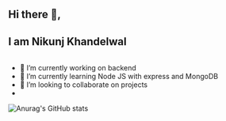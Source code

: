 ## Hi there 👋,
## I am Nikunj Khandelwal
###### 


- 🔭 I’m currently working on backend 
- 🌱 I’m currently learning Node JS with express and MongoDB
- 👯 I’m looking to collaborate on projects
- 
<!-- <a href="https://github.com/anuraghazra/github-readme-stats">
  <img align="center" src="https://github-readme-stats.vercel.app/api/pin/?username=nk1102&repo=TravelDevise" />
</a> -->

![Anurag's GitHub stats](https://github-readme-stats.vercel.app/api?username=nk1102&show_icons=true&theme=default)
  
